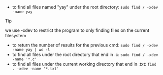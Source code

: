 - to find all files named "yay" under the root directory: `sudo find / -xdev -name yay`

>[!tip]
>we use -xdev to restrict the program to only finding files on the current filesystem

- to return the number of results for the previous cmd: `sudo find / -xdev -name yay | wc -l`
- to find all files under the root directory that end in .c: `sudo find / -xdev -name '*.c'`
- to find all files under the current working directory that end in .txt: `find . -xdev -name '*.txt'`
